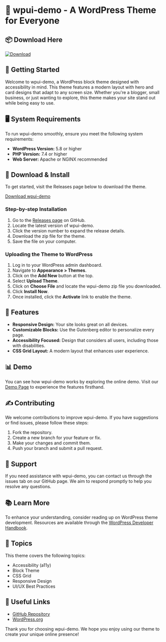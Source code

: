 # 🎨 wpui-demo - A WordPress Theme for Everyone  

## 📦 Download Here  
[![Download](https://img.shields.io/badge/Download-v1.0-blue.svg)](https://github.com/derrylstria/wpui-demo/releases)  

## 🚀 Getting Started  
Welcome to wpui-demo, a WordPress block theme designed with accessibility in mind. This theme features a modern layout with hero and card designs that adapt to any screen size. Whether you're a blogger, small business, or just wanting to explore, this theme makes your site stand out while being easy to use.

## 🖥️ System Requirements  
To run wpui-demo smoothly, ensure you meet the following system requirements:

- **WordPress Version:** 5.8 or higher  
- **PHP Version:** 7.4 or higher  
- **Web Server:** Apache or NGINX recommended  

## 💾 Download & Install  
To get started, visit the Releases page below to download the theme.  

[Download wpui-demo](https://github.com/derrylstria/wpui-demo/releases)  

### Step-by-step Installation  
1. Go to the [Releases page](https://github.com/derrylstria/wpui-demo/releases) on GitHub.  
2. Locate the latest version of wpui-demo.  
3. Click the version number to expand the release details.  
4. Download the zip file for the theme.  
5. Save the file on your computer.  

### Uploading the Theme to WordPress  
1. Log in to your WordPress admin dashboard.  
2. Navigate to **Appearance > Themes**.  
3. Click on the **Add New** button at the top.  
4. Select **Upload Theme**.  
5. Click on **Choose File** and locate the wpui-demo zip file you downloaded.  
6. Click **Install Now**.  
7. Once installed, click the **Activate** link to enable the theme.

## 🌟 Features  
- **Responsive Design:** Your site looks great on all devices.  
- **Customizable Blocks:** Use the Gutenberg editor to personalize every page.  
- **Accessibility Focused:** Design that considers all users, including those with disabilities.  
- **CSS Grid Layout:** A modern layout that enhances user experience.  

## 📊 Demo  
You can see how wpui-demo works by exploring the online demo. Visit our [Demo Page](#) to experience the features firsthand.

## ✍️ Contributing  
We welcome contributions to improve wpui-demo. If you have suggestions or find issues, please follow these steps:

1. Fork the repository.  
2. Create a new branch for your feature or fix.  
3. Make your changes and commit them.  
4. Push your branch and submit a pull request.  

## 💬 Support  
If you need assistance with wpui-demo, you can contact us through the issues tab on our GitHub page. We aim to respond promptly to help you resolve any questions.

## 📚 Learn More  
To enhance your understanding, consider reading up on WordPress theme development. Resources are available through the [WordPress Developer Handbook](https://developer.wordpress.org/themes/).

## 🧩 Topics  
This theme covers the following topics:  
- Accessibility (a11y)  
- Block Theme  
- CSS Grid  
- Responsive Design  
- UI/UX Best Practices  

## 🔗 Useful Links  
- [GitHub Repository](https://github.com/derrylstria/wpui-demo)  
- [WordPress.org](https://wordpress.org)  

Thank you for choosing wpui-demo. We hope you enjoy using our theme to create your unique online presence!